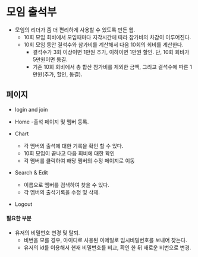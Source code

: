 # 모임 출석부
- 모임의 리더가 좀 더 편리하게 사용할 수 있도록 만든 웹.
  - 10회 모임 회비에서 모임때마다 지각시간에 따라 참가비의 차감이 이루어진다.
  - 10회 모임 동안 결석수와 참가비를 계산해서 다음 10회의 회비를 계산한다. 
    - 결석수가 3회 이상이면 1만원 추가, 이하이면 1만원 할인. 단, 10회 회비가 5만원이면 동결. 
    - 기존 10회 회비에서 총 합산 참가비를 제외한 금액, 그리고 결석수에 따른 1만원(추가, 할인, 동결). 

## 페이지
- login and join

- Home
  -출석 페이지 및 멤버 등록.
  
- Chart
  - 각 멤버의 출석에 대한 기록을 확인 할 수 있다.
  - 10회 모임이 끝나고 다음 회비에 대한 확인
  - 각 멤버를 클릭하여 해당 멤버의 수정 페이지로 이동

- Search & Edit
  - 이름으로 멤버를 검색하여 찾을 수 있다. 
  - 각 멤버의 출석기록을 수정 및 삭제.
  
- Logout


#### 필요한 부분
- 유저의 비밀번호 변경 및 탈퇴.
  - 비번을 모를 경우, 아이디로 사용된 이메일로 임시비밀번호를 보내어 찾는다. 
  - 유저의 id를 이용해서 현재 비밀번호를 비교, 확인 한 뒤 새로운 비번으로 변경.


